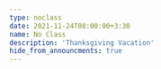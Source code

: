 ```yaml
---
type: noclass
date: 2021-11-24T08:00:00+3:30
name: No Class
description: 'Thanksgiving Vacation'
hide_from_announcments: true
---
```

